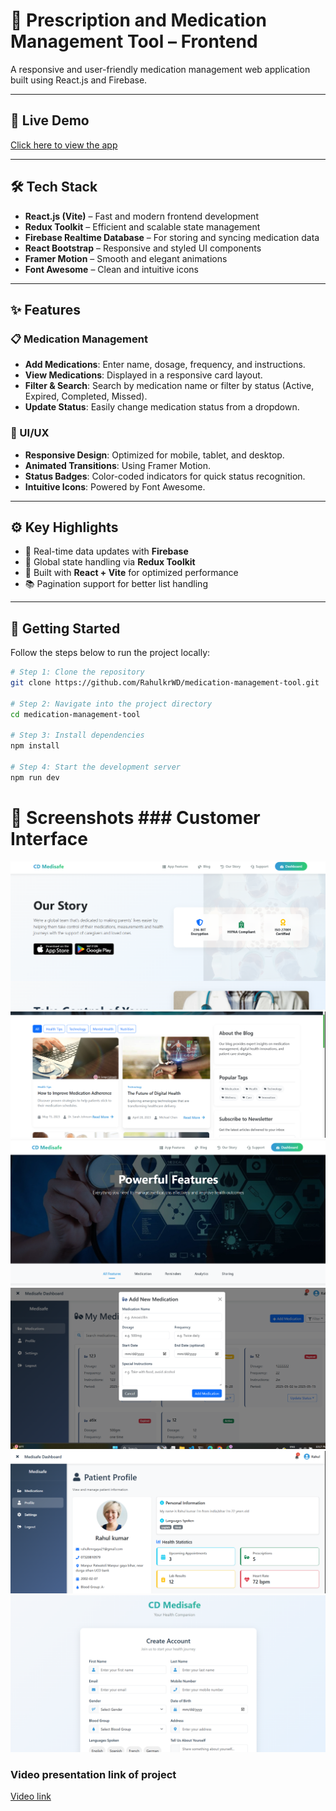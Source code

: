 # 💊 Prescription and Medication Management Tool – Frontend

A responsive and user-friendly medication management web application built using React.js and Firebase.

---

## 🔗 Live Demo

[Click here to view the app](https://medication-management-tool.vercel.app/)

---

## 🛠️ Tech Stack

- **React.js (Vite)** – Fast and modern frontend development
- **Redux Toolkit** – Efficient and scalable state management
- **Firebase Realtime Database** – For storing and syncing medication data
- **React Bootstrap** – Responsive and styled UI components
- **Framer Motion** – Smooth and elegant animations
- **Font Awesome** – Clean and intuitive icons

---

## ✨ Features

### 📋 Medication Management

- **Add Medications**: Enter name, dosage, frequency, and instructions.
- **View Medications**: Displayed in a responsive card layout.
- **Filter & Search**: Search by medication name or filter by status (Active, Expired, Completed, Missed).
- **Update Status**: Easily change medication status from a dropdown.

### 🎨 UI/UX

- **Responsive Design**: Optimized for mobile, tablet, and desktop.
- **Animated Transitions**: Using Framer Motion.
- **Status Badges**: Color-coded indicators for quick status recognition.
- **Intuitive Icons**: Powered by Font Awesome.

---

## ⚙️ Key Highlights

- 🔄 Real-time data updates with **Firebase**
- 🔧 Global state handling via **Redux Toolkit**
- 📄 Built with **React + Vite** for optimized performance
- 📚 Pagination support for better list handling

---

## 🚀 Getting Started

Follow the steps below to run the project locally:

```bash
# Step 1: Clone the repository
git clone https://github.com/RahulkrWD/medication-management-tool.git

# Step 2: Navigate into the project directory
cd medication-management-tool

# Step 3: Install dependencies
npm install

# Step 4: Start the development server
npm run dev
```

# 📸 Screenshots ### Customer Interface

![home page](./screenshoot/home.png)
![Blog page](./screenshoot/blog.png)
![eatures page](./screenshoot/feature.png)
![Medication page](./screenshoot/medication.png)
![Profile page](./screenshoot/profile.png)
![Signup page](./screenshoot/signup.png)

### Video presentation link of project

[Video link](https://drive.google.com/file/d/1GCtE7FKHGDnRFXuBqNvQdE5MdPkIrPB_/view?usp=sharing)
